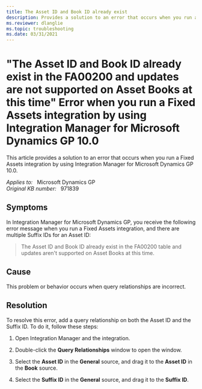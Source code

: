 ```yaml
---
title: The Asset ID and Book ID already exist
description: Provides a solution to an error that occurs when you run a Fixed Assets integration by using Integration Manager for Microsoft Dynamics GP 10.0.
ms.reviewer: dlanglie
ms.topic: troubleshooting
ms.date: 03/31/2021
---
```

# "The Asset ID and Book ID already exist in the FA00200 and updates are not supported on Asset Books at this time" Error when you run a Fixed Assets integration by using Integration Manager for Microsoft Dynamics GP 10.0

This article provides a solution to an error that occurs when you run a Fixed Assets integration by using Integration Manager for Microsoft Dynamics GP 10.0.

_Applies to:_ &nbsp; Microsoft Dynamics GP  
_Original KB number:_ &nbsp; 971839

## Symptoms

In Integration Manager for Microsoft Dynamics GP, you receive the following error message when you run a Fixed Assets integration, and there are multiple Suffix IDs for an Asset ID:
> The Asset ID and Book ID already exist in the FA00200 table and updates aren't supported on Asset Books at this time.

## Cause

This problem or behavior occurs when query relationships are incorrect.

## Resolution

To resolve this error, add a query relationship on both the Asset ID and the Suffix ID. To do it, follow these steps:

1. Open Integration Manager and the integration.

2. Double-click the **Query Relationships** window to open the window.

3. Select the **Asset ID** in the **General** source, and drag it to the **Asset ID** in the **Book** source.

4. Select the **Suffix ID** in the **General** source, and drag it to the **Suffix ID**.
